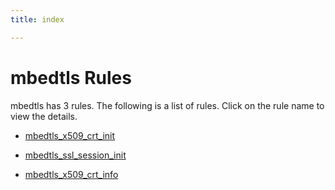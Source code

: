 ```yaml
---
title: index

---
```



# mbedtls Rules

mbedtls has 3 rules. The following is a list of rules. Click on the rule name to view the details.


- [mbedtls_x509_crt_init](/projects/mbedtls/mbedtls_x509_crt_init)

- [mbedtls_ssl_session_init](/projects/mbedtls/mbedtls_ssl_session_init)

- [mbedtls_x509_crt_info](/projects/mbedtls/mbedtls_x509_crt_info)
